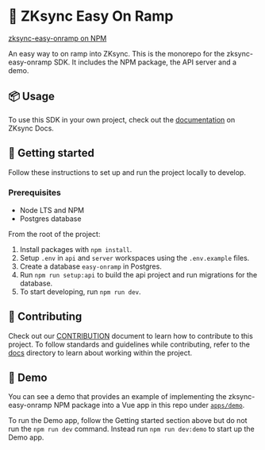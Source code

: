 # 🚀 ZKsync Easy On Ramp

[zksync-easy-onramp on NPM](https://www.npmjs.com/package/zksync-easy-onramp)

An easy way to on ramp into ZKsync. This is the monorepo for the zksync-easy-onramp SDK.
It includes the NPM package, the API server and a demo.

## 📦 Usage

To use this SDK in your own project, check out the
[documentation](https://docs.zksync.io/zksync-era/tooling/zksync-easy-onramp) on ZKsync Docs.

## 🏁 Getting started

Follow these instructions to set up and run the project locally to develop.

### Prerequisites

- Node LTS and NPM
- Postgres database

From the root of the project:

1. Install packages with `npm install`.
2. Setup `.env` in `api` and `server` workspaces using
    the `.env.example` files.
3. Create a database `easy-onramp` in Postgres.
4. Run `npm run setup:api` to build the api project
    and run migrations for the database.
5. To start developing, run `npm run dev`.

## 🤝 Contributing

Check out our [CONTRIBUTION](CONTRIBUTION.md) document to learn how to contribute to this project.
To follow standards and guidelines while contributing, refer to the [docs](./docs) directory
to learn about working within the project.

## 🌟 Demo

You can see a demo that provides an example of implementing the zksync-easy-onramp NPM package
into a Vue app in this repo under
[`apps/demo`](https://github.com/matter-labs/zksync-easy-onramp/blob/main/apps/demo).

To run the Demo app, follow the Getting started section above but do not run the `npm run dev`
command.
Instead run `npm run dev:demo` to start up the Demo app.
